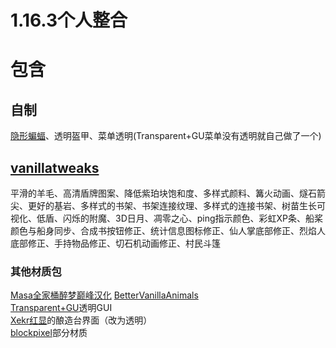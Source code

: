 # 1.16.3个人整合
# 包含  
## 自制  
[隐形蝙蝠](https://github.com/Oururis/IBat)、透明盔甲、菜单透明(Transparent+GU菜单没有透明就自己做了一个)  
## [vanillatweaks](https://vanillatweaks.net/picker/resource-packs/)  
平滑的羊毛、高清盾牌图案、降低紫珀块饱和度、多样式颜料、篝火动画、燧石箭尖、更好的基岩、多样式的书架、书架连接纹理、多样式的连接书架、树苗生长可视化、低盾、闪烁的附魔、3D日月、凋零之心、ping指示颜色、彩虹XP条、船桨颜色与船身同步、合成书按钮修正、统计信息图标修正、仙人掌底部修正、烈焰人底部修正、手持物品修正、切石机动画修正、村民斗篷

### 其他材质包  
[Masa全家桶醉梦巅峰汉化](https://space.bilibili.com/13205801)
[BetterVanillaAnimals](https://www.curseforge.com/minecraft/texture-packs/better-vanilla-animals)  
[Transparent+GU](https://www.curseforge.com/minecraft/texture-packs/transparent-gui-ultimate)透明GUI  
[Xekr红显](https://www.curseforge.com/minecraft/texture-packs/xekr-redstone-display)的酿造台界面（改为透明）  
[blockpixel](https://www.curseforge.com/minecraft/texture-packs/blockpixel)部分材质